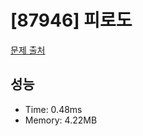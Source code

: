 # [87946] 피로도

[문제 출처](https://school.programmers.co.kr/learn/courses/30/lessons/87946)

## 성능

- Time: 0.48ms
- Memory: 4.22MB